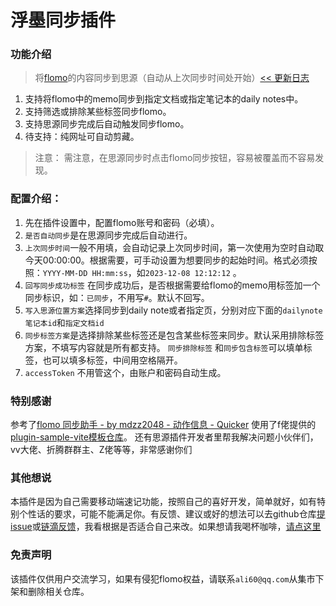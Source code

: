 # 浮墨同步插件

### 功能介绍

> 将[flomo](https://v.flomoapp.com/)的内容同步到思源（自动从上次同步时间处开始）[<< 更新日志](https://github.com/winter60/plugin-flomo-sync/blob/main/CHANGELOG.md)

1. 支持将flomo中的memo同步到指定文档或指定笔记本的daily notes中。
2. 支持筛选或排除某些标签同步flomo。
3. 支持思源同步完成后自动触发同步flomo。
4. 待支持：纯网址可自动剪藏。

> 注意： 需注意，在思源同步时点击flomo同步按钮，容易被覆盖而不容易发现。 

### 配置介绍：
1. 先在插件设置中，配置flomo账号和密码（必填）。
2. `是否自动同步`是在思源同步完成后自动进行。
3. `上次同步时间`一般不用填，会自动记录上次同步时间，第一次使用为空时自动取今天00:00:00。根据需要，可手动设置为想要同步的起始时间。格式必须按照：`YYYY-MM-DD HH:mm:ss`，如`2023-12-08 12:12:12` 。
4. `回写同步成功标签` 在同步成功后，是否根据需要给flomo的memo用标签加一个同步标识，如：`已同步`，不用写`#`。默认不回写。
5. `写入思源位置方案`选择同步到daily note或者指定页，分别对应下面的`dailynote笔记本id`和`指定文档id`
6. `同步标签方案`是选择排除某些标签还是包含某些标签来同步。默认采用排除标签方案，不填写内容就是所有都支持。 `同步排除标签` 和`同步包含标签`可以填单标签，也可以填多标签，中间用空格隔开。
7. `accessToken` 不用管这个，由账户和密码自动生成。

### 特别感谢
参考了[flomo 同步助手 - by mdzz2048 - 动作信息 - Quicker](https://getquicker.net/Sharedaction?code=02ed5443-2dc2-47a1-2ed0-08db2d92bfe7) 
使用了f佬提供的[plugin-sample-vite模板仓库](https://github.com/frostime/plugin-sample-vite)。
还有思源插件开发者里帮我解决问题小伙伴们，vv大佬、折腾群群主、Z佬等等，非常感谢你们

### 其他想说
本插件是因为自己需要移动端速记功能，按照自己的喜好开发，简单就好，如有特别个性话的要求，可能不能满足你。有反馈、建议或好的想法可以去github仓库[提issue](https://github.com/winter60/plugin-flomo-sync)或[链滴反馈](https://ld246.com/article/1702016411231)，我看根据是否适合自己来改。如果想请我喝杯咖啡，[请点这里](https://afdian.net/a/firework)

### 免责声明
该插件仅供用户交流学习，如果有侵犯flomo权益，请联系`ali60@qq.com`从集市下架和删除相关仓库。